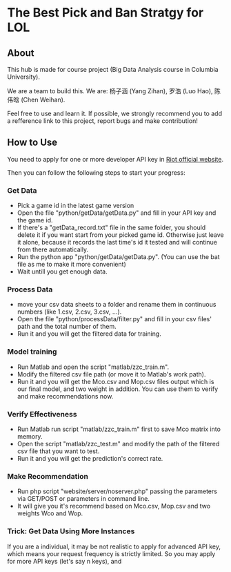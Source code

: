 # The Best Pick and Ban Stratgy for LOL

## About

This hub is made for course project (Big Data Analysis course in Columbia University).

We are a team to build this. We are: 杨子涵 (Yang Zihan), 罗浩 (Luo Hao), 陈伟晗 (Chen Weihan).

Feel free to use and learn it. If possible, we strongly recommend you to add a refference link to this project, report bugs and make contribution!


## How to Use

You need to apply for one or more developer API key in [Riot official website](https://developer.riotgames.com/).

Then you can follow the following steps to start your progress:

### Get Data
- Pick a game id in the latest game version
- Open the file "python/getData/getData.py" and fill in your API key and the game id.
- If there's a "getData_record.txt" file in the same folder, you should delete it if you want start from your picked game id. Otherwise just leave it alone, because it records the last time's id it tested and will continue from there automatically.
- Run the python app "python/getData/getData.py". (You can use the bat file as me to make it more convenient)
- Wait untill you get enough data.

### Process Data
- move your csv data sheets to a folder and rename them in continuous numbers (like 1.csv, 2.csv, 3.csv, ...).
- Open the file "python/processData/filter.py" and fill in your csv files' path and the total number of them.
- Run it and you will get the filtered data for training.

### Model training
- Run Matlab and open the script "matlab/zzc_train.m".
- Modify the filtered csv file path (or move it to Matlab's work path).
- Run it and you will get the Mco.csv and Mop.csv files output which is our final model, and two weight in addition. You can use them to verify and make recommendations now.

### Verify Effectiveness
- Run Matlab run script "matlab/zzc_train.m" first to save Mco matrix into memory.
- Open the script "matlab/zzc_test.m" and modify the path of the filtered csv file that you want to test.
- Run it and you will get the prediction's correct rate.

### Make Recommendation
- Run php script "website/server/noserver.php" passing the parameters via GET/POST or parameters in command line.
- It will give you it's recommend based on Mco.csv, Mop.csv and two weights Wco and Wop. 

### Trick: Get Data Using More Instances

If you are a individual, it may be not realistic to apply for advanced API key, which means your request frequency is strictly limited. So you may apply for more API keys (let's say n keys), and
